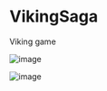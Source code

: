 # VikingSaga
Viking game

![image](https://github.com/Vanderbull/VikingSaga/assets/1743820/7c9d5c92-2a75-4b1b-a0e3-ef60819cde28)

![image](https://github.com/Vanderbull/VikingSaga/assets/1743820/ff612a9f-c273-4089-9cbf-a45c5f9f22b3)


